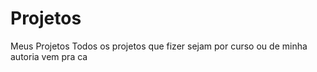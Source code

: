 # Projetos
Meus Projetos
Todos os projetos que fizer sejam por curso ou de minha autoria vem pra ca
